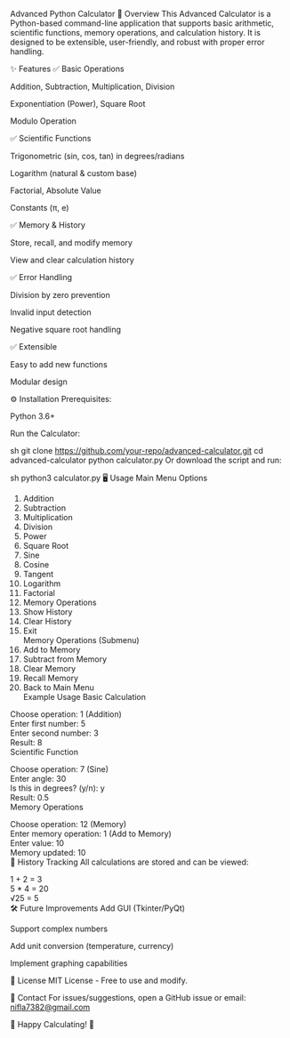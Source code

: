 Advanced Python Calculator
📌 Overview
This Advanced Calculator is a Python-based command-line application that supports basic arithmetic, scientific functions, memory operations, and calculation history. It is designed to be extensible, user-friendly, and robust with proper error handling.

✨ Features
✅ Basic Operations

Addition, Subtraction, Multiplication, Division

Exponentiation (Power), Square Root

Modulo Operation

✅ Scientific Functions

Trigonometric (sin, cos, tan) in degrees/radians

Logarithm (natural & custom base)

Factorial, Absolute Value

Constants (π, e)

✅ Memory & History

Store, recall, and modify memory

View and clear calculation history

✅ Error Handling

Division by zero prevention

Invalid input detection

Negative square root handling

✅ Extensible

Easy to add new functions

Modular design

⚙️ Installation
Prerequisites:

Python 3.6+

Run the Calculator:

sh
git clone https://github.com/your-repo/advanced-calculator.git
cd advanced-calculator
python calculator.py
Or download the script and run:

sh
python3 calculator.py
🖥️ Usage
Main Menu Options
1. Addition  
2. Subtraction  
3. Multiplication  
4. Division  
5. Power  
6. Square Root  
7. Sine  
8. Cosine  
9. Tangent  
10. Logarithm  
11. Factorial  
12. Memory Operations  
13. Show History  
14. Clear History  
0. Exit  
Memory Operations (Submenu)
1. Add to Memory  
2. Subtract from Memory  
3. Clear Memory  
4. Recall Memory  
0. Back to Main Menu  
Example Usage
Basic Calculation

Choose operation: 1 (Addition)  
Enter first number: 5  
Enter second number: 3  
Result: 8  
Scientific Function

Choose operation: 7 (Sine)  
Enter angle: 30  
Is this in degrees? (y/n): y  
Result: 0.5  
Memory Operations

Choose operation: 12 (Memory)  
Enter memory operation: 1 (Add to Memory)  
Enter value: 10  
Memory updated: 10  
📜 History Tracking
All calculations are stored and can be viewed:

1 + 2 = 3  
5 * 4 = 20  
√25 = 5  
🛠️ Future Improvements
Add GUI (Tkinter/PyQt)

Support complex numbers

Add unit conversion (temperature, currency)

Implement graphing capabilities

📄 License
MIT License - Free to use and modify.

📧 Contact
For issues/suggestions, open a GitHub issue or email: nifla7382@gmail.com

🚀 Happy Calculating! 🧮
